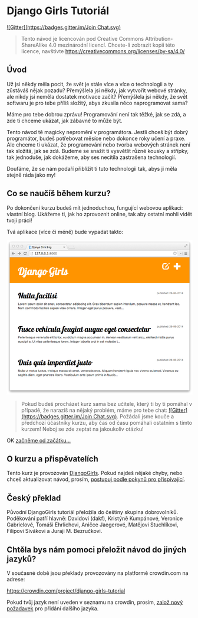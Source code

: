 # Django Girls Tutoriál
[![Gitter](https://badges.gitter.im/Join Chat.svg)](https://gitter.im/DjangoGirls/tutorial?utm_source=badge&utm_medium=badge&utm_campaign=pr-badge&utm_content=badge)

> Tento návod je licencován pod Creative Commons Attribution-ShareAlike 4.0 mezinárodní licencí. Chcete-li zobrazit kopii této licence, navštivte https://creativecommons.org/licenses/by-sa/4.0/

## Úvod

Už jsi někdy měla pocit, že svět je stále více a více o technologii a ty zůstáváš nějak pozadu? Přemýšlela jsi někdy, jak vytvořit webové stránky, ale nikdy jsi neměla dostatek motivace začít? Přemýšlela jsi někdy, že svět softwaru je pro tebe příliš složitý, abys zkusila něco naprogramovat sama?

Máme pro tebe dobrou zprávu! Programování není tak těžké, jak se zdá, a zde ti chceme ukázat, jak zábavné to může být.

Tento návod tě magicky nepromění v programátora. Jestli chceš být dobrý programátor, budeš potřebovat měsíce nebo dokonce roky učení a praxe. Ale chceme ti ukázat, že programování nebo tvorba webových stránek není tak složitá, jak se zdá. Budeme se snažit ti vysvětlit různé kousky a střípky, tak jednoduše, jak dokážeme, aby ses necítila zastrašena technologií.

Doufáme, že se nám podaří přiblížit ti tuto technologii tak, abys ji měla stejně ráda jako my!

## Co se naučíš během kurzu?

Po dokončení kurzu budeš mít jednoduchou, fungující webovou aplikaci: vlastní blog. Ukážeme ti, jak ho zprovoznit online, tak aby ostatní mohli vidět tvoji práci!

Tvá aplikace (více či méně) bude vypadat takto:

![Figure 0.1][2]

 [2]: images/application.png

> Pokud budeš procházet kurz sama bez učitele, který ti by ti pomáhal v případě, že narazíš na nějaký problém, máme pro tebe chat: [![Gitter](https://badges.gitter.im/Join Chat.svg)](https://gitter.im/DjangoGirls/tutorial?utm_source=badge&utm_medium=badge&utm_campaign=pr-badge&utm_content=badge). Požádali jsme kouče a předchozí účastníky kurzu, aby čas od času pomáhali ostatním s tímto kurzem! Neboj se zde zeptat na jakoukoliv otázku!

OK [začněme od začátku...][3]

 [3]: ./how_the_internet_works/README.md

## O kurzu a přispěvatelích

Tento kurz je provozován [DjangoGirls][4]. Pokud najdeš nějaké chyby, nebo chceš aktualizovat návod, prosím, [postupuj podle pokynů pro přispívající][5].

 [4]: https://djangogirls.org/
 [5]: https://github.com/DjangoGirls/tutorial/blob/master/README.md

## Český překlad

Původní DjangoGirls tutoriál přeložila do češtiny skupina dobrovolníků. Poděkování patří hlavně:
Davidovi (dakf), Kristýně Kumpánové, Veronice Gabrielové, Tomáši Ehrlichovi,
Aničce Jaegerové, Matějovi Stuchlíkovi, Filipovi Sivákovi a Juraji M. Bezručkovi.

## Chtěla bys nám pomoci přeložit návod do jiných jazyků?

V současné době jsou překlady provozovány na platformě crowdin.com na adrese:

https://crowdin.com/project/django-girls-tutorial

Pokud tvůj jazyk není uveden v seznamu na crowdin, prosím, [založ nový požadavek][6] pro přidání dalšího jazyka.

 [6]: https://github.com/DjangoGirls/tutorial/issues/new
